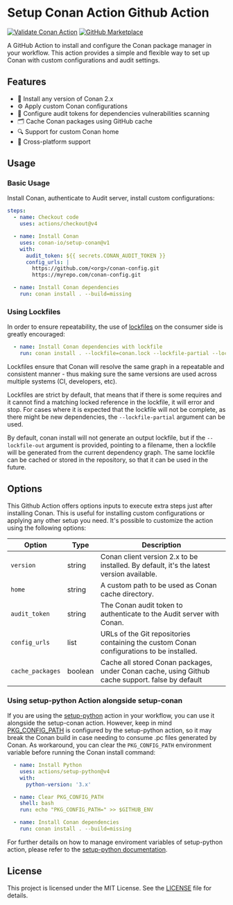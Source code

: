 # Setup Conan Action Github Action

[![Validate Conan Action](https://github.com/conan-io/setup-conan/actions/workflows/ci.yml/badge.svg)](https://github.com/conan-io/setup-conan/actions/workflows/ci.yml)
[![GitHub Marketplace](https://img.shields.io/badge/Marketplace-Setup%20Conan%20Client-blue.svg?colorA=24292e&colorB=0366d6&style=flat&longCache=true&logo=github)](https://github.com/marketplace/actions/setup-conan-client)


A GitHub Action to install and configure the Conan package manager in your workflow.
This action provides a simple and flexible way to set up Conan with custom configurations and audit settings.

## Features

- 🚀 Install any version of Conan 2.x
- ⚙️ Apply custom Conan configurations
- 🔐 Configure audit tokens for dependencies vulnerabilities scanning
- 🗂️ Cache Conan packages using GitHub cache
- 🔍 Support for custom Conan home
- 💪 Cross-platform support

## Usage

### Basic Usage

Install Conan, authenticate to Audit server, install custom configurations:

```yaml
steps:
  - name: Checkout code
    uses: actions/checkout@v4

  - name: Install Conan
    uses: conan-io/setup-conan@v1
    with:
      audit_token: ${{ secrets.CONAN_AUDIT_TOKEN }}
      config_urls: |
        https://github.com/<org>/conan-config.git
        https://myrepo.com/conan-config.git

  - name: Install Conan dependencies
    run: conan install . --build=missing
```

### Using Lockfiles

In order to ensure repeatability, the use of [lockfiles](https://docs.conan.io/2/tutorial/versioning/lockfiles.html#tutorial-versioning-lockfiles) on the consumer side is greatly encouraged:

```yaml
  - name: Install Conan dependencies with lockfile
    run: conan install . --lockfile=conan.lock --lockfile-partial --lockfile-out=conan.lock --build=missing
```

Lockfiles ensure that Conan will resolve the same graph in a repeatable and consistent manner - thus making sure the same versions are used across multiple systems (CI, developers, etc).

Lockfiles are strict by default, that means that if there is some requires and it cannot find a matching locked reference in the lockfile, it will error and stop. For cases where it is expected that the lockfile will not be complete, as there might be new dependencies, the `--lockfile-partial` argument can be used.

By default, conan install will not generate an output lockfile, but if the `--lockfile-out` argument is provided, pointing to a filename, then a lockfile will be generated from the current dependency graph. The same lockfile can be cached or stored in the repository, so that it can be used in the future.

## Options

This Github Action offers options inputs to execute extra steps just after installing Conan.
This is useful for installing custom configurations or applying any other setup you need.
It's possible to customize the action using the following options:

| Option           | Type    | Description                                                                                      |
|------------------|---------|--------------------------------------------------------------------------------------------------|
| `version`        | string  | Conan client version 2.x to be installed. By default, it's the latest version available.         |
| `home`           | string  | A custom path to be used as Conan cache directory.                                               |
| `audit_token`    | string  | The Conan audit token to authenticate to the Audit server with Conan.                            |
| `config_urls`    | list    | URLs of the Git repositories containing the custom Conan configurations to be installed.         |
| `cache_packages` | boolean | Cache all stored Conan packages, under Conan cache, using Github cache support. false by default |


### Using setup-python Action alongside setup-conan

If you are using the [setup-python](https://github.com/actions/setup-python) action in your workflow, you can use it alongside the setup-conan action.
However, keep in mind [PKG_CONFIG_PATH](https://github.com/actions/setup-python/blob/main/docs/advanced-usage.md#using-update-environment-flag) is configured by the setup-python action, so it may break the Conan build in case needing to consume .pc files generated by Conan. As workaround, you can clear the `PKG_CONFIG_PATH` environment variable before running the Conan install command:

```yaml
  - name: Install Python
    uses: actions/setup-python@v4
    with:
      python-version: '3.x'

  - name: Clear PKG_CONFIG_PATH
    shell: bash
    run: echo "PKG_CONFIG_PATH=" >> $GITHUB_ENV

  - name: Install Conan dependencies
    run: conan install . --build=missing
```

For further details on how to manage enviroment variables of setup-python action, please refer to the [setup-python documentation](https://github.com/actions/setup-python/blob/main/docs/advanced-usage.md#using-update-environment-flag).

## License

This project is licensed under the MIT License. See the [LICENSE](LICENSE.md) file for details.
